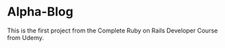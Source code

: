 # Alpha-Blog

This is the first project from the Complete Ruby on Rails Developer Course from Udemy.  